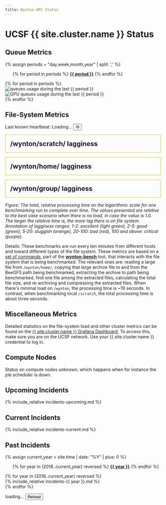 ```yaml
---
title: Wynton HPC Status
---
```


<!-- markdownlint-disable-file MD024 MD025 -->

# UCSF {{ site.cluster.name }} Status


## Queue Metrics

{% assign periods = "day,week,month,year" | split: ',' %}

<ul class="nav nav-pills">
{% for period in periods %}
  <li{% if period == periods[0] %} class="active"{% endif %}><a data-toggle="pill" href="#by-{{ period }}"><span style="font-weight: bold;">{{ period }}</span></a></li>
{% endfor %}
</ul>
<div class="tab-content" style="margin-top: 1ex;">
{% for period in periods %}
  <div id="by-{{ period }}" class="tab-pane fade in{% if period == periods[0] %} active{% endif %}">
    <img src="{{ site.assets.status_root_path }}/status/figures/queues-{{ period }}.png" alt="queues usage during the last {{ period }}"/><br>
    <img src="{{ site.assets.status_root_path }}/status/figures/gpuq-{{ period }}.png" alt="GPU queues usage during the last {{ period }}"/><br>
  </div>
{% endfor %}
</div>


## File-System Metrics

Last known heartbeat: <span id="last-heartbeat">Loading…</span>
<button id="reload-heartbeat" title="Reload">⟲</button>

  <div class="status-panel" style="border: 1px solid #dec000; padding: 2ex; margin-bottom: 2ex;">
   <div style="font-size: 150%; font-weight: bold;">
    <span>/wynton/scratch/ lagginess</span><span style="float: right;"></span>
   </div>
   <div id="BeeGFSLoad_devX__wynton_scratch_hb"></div>
  </div>

  <div class="status-panel" style="border: 1px solid #dec000; padding: 2ex; margin-bottom: 2ex;">
   <div style="font-size: 150%; font-weight: bold;">
    <span>/wynton/home/ lagginess</span><span style="float: right;"></span>
   </div>
   <div id="BeeGFSLoad_devX__wynton_home_cbi_hb"></div>
  </div>

  <div class="status-panel" style="border: 1px solid #dec000; padding: 2ex; margin-bottom: 2ex;">
   <div style="font-size: 150%; font-weight: bold;">
    <span>/wynton/group/ lagginess</span><span style="float: right;"></span>
   </div>
   <div id="BeeGFSLoad_devX__wynton_group_cbi_hb"></div>
  </div>

_Figure: The total, relative processing time on the logarithmic scale for one benchmarking run to complete over time. The values presented are relative to the best case scenario when there is no load, in case the value is 1.0. The larger the relative time is, the more lag there is on file system. 
Annotation of lagginess ranges: 1-2: excellent (light green), 2-5: good (green), 5-20: sluggish (orange), 20-100: bad (red), 100 and above: critical (purple)._

Details: These benchmarks are run every ten minutes from different hosts and toward different types of the file system. These metrics are based on a [set of commands](https://github.com/ucsf-wynton/wynton-bench/blob/d96937b51e6ee3a421afec3c793accb0acd82c51/bench-scripts/bench-files-tarball.sh#L93-L129), part of the **[wynton-bench](https://github.com/ucsf-wynton/wynton-bench)** tool, that interacts with the file system that is being benchmarked.  The relevant ones are: reading a large file from `/wynton/home/`, copying that large archive file to and from the BeeGFS path being benchmarked, extracting the archive to path being benchmarked, find one file among the extracted files, calculating the total file size, and re-archiving and compressing the extracted files.  When there's minimal load on `/wynton`, the processing time is ~19 seconds. In contrast, when benchmarking local `/scratch`, the total processing time is about three seconds.


## Miscellaneous Metrics

Detailed statistics on the file-system load and other cluster metrics can be found on the [{{ site.cluster.name }} Grafana Dashboard](https://mon.wynton.ucsf.edu/grafana).  To access this, make sure you are on the UCSF network.  Use your {{ site.cluster.name }} credential to log in.


## Compute Nodes

<div id="hosttablediv">
<div id="hosttablemessage">Status on compute nodes unknown, which happens when for instance the job scheduler is down.</div>
</div>


## Upcoming Incidents

{% include_relative incidents-upcoming.md %}


## Current Incidents

{% include_relative incidents-current.md %}


## Past Incidents

{% assign current_year = site.time | date: "%Y" | plus: 0 %}

<ul class="nav nav-pills">
{% for year in (2018..current_year) reversed %}
  <li{% if year == current_year %} class="active"{% endif %}><a data-toggle="pill" href="#{{ year }}"><span style="font-weight: bold;">{{ year }}</span></a></li>
{% endfor %}
</ul>

<div class="tab-content" style="margin-top: 1ex;">
{% for year in (2018..current_year) reversed %}
<div id="{{ year }}" class="tab-pane {% if year == current_year %}fadein active{% else %}fade{% endif %}">
<section markdown="1">
{% include_relative incidents-{{ year }}.md %}
</section>
</div>
{% endfor %}



<!-- DO NOT EDIT ANYTHING BELOW -->


<!-------------------------------------------------------------------------
   Heartbeat
 -------------------------------------------------------------------------->
<span id="last-heartbeat">loading…</span>
<button id="reload-heartbeat">Reload</button>

<script>
(async function initHeartbeatFromTSV() {
  const urls = [
    "https://raw.githubusercontent.com/UCSF-HPC/wynton-slash2/master/wynton-bench/wynton-bench_dev1.wynton.ucsf.edu__wynton_scratch_hb.tsv",
    "https://raw.githubusercontent.com/UCSF-HPC/wynton-slash2/master/wynton-bench/wynton-bench_dev2.wynton.ucsf.edu__wynton_scratch_hb.tsv",
    "https://raw.githubusercontent.com/UCSF-HPC/wynton-slash2/master/wynton-bench/wynton-bench_dev3.wynton.ucsf.edu__wynton_scratch_hb.tsv",
  ];

  const el = document.getElementById("last-heartbeat");
  const reloadBtn = document.getElementById("reload-heartbeat");
  if (!el) return;

  const MAX_BUFFER = 32 * 1024; // keep only the last ~32KB per file

  function pad(n) { return String(n).padStart(2, "0"); }
  function toLocalIsoSeconds(d) {
    const t = new Date(Math.floor(d.getTime() / 1000) * 1000);
    const yyyy = t.getFullYear();
    const mm = pad(t.getMonth() + 1);
    const dd = pad(t.getDate());
    const hh = pad(t.getHours());
    const mi = pad(t.getMinutes());
    const ss = pad(t.getSeconds());
    const tzOffMin = -t.getTimezoneOffset();
    const sign = tzOffMin >= 0 ? "+" : "-";
    const offH = pad(Math.floor(Math.abs(tzOffMin) / 60));
    const offM = pad(Math.abs(tzOffMin) % 60);
    return `${yyyy}-${mm}-${dd}T${hh}:${mi}:${ss}${sign}${offH}:${offM}`;
  }

  async function readLastLine(url) {
    const res = await fetch(url + "?t=" + Date.now(), { cache: "no-store" });
    if (!res.ok || !res.body) throw new Error(`HTTP ${res.status} for ${url}`);
    const reader = res.body.getReader();
    const decoder = new TextDecoder("utf-8");
    let buf = "";

    while (true) {
      const { value, done } = await reader.read();
      if (done) break;
      buf += decoder.decode(value, { stream: true });
      if (buf.length > MAX_BUFFER) {
        // Keep only tail; try not to cut inside a line
        const cutFrom = buf.length - MAX_BUFFER;
        const nl = buf.indexOf("\n", cutFrom);
        buf = nl >= 0 ? buf.slice(nl + 1) : buf.slice(cutFrom);
      }
    }
    buf += decoder.decode();

    const lines = buf.split(/\r?\n/).filter(line => line.trim().length > 0);
    if (lines.length === 0) throw new Error("No non-empty lines");
    const lastLine = lines[lines.length - 1];

    // TSV preferred; fallback to CSV if needed
    const delim = lastLine.includes("\t") ? "\t" : ",";
    const [tsRaw, durRaw] = lastLine.split(delim);

    const ts = (tsRaw || "").replace(/^"|"$/g, "");
    const start = new Date(ts);
    const durSec = Number((durRaw || "").trim());
    const validStart = !Number.isNaN(start.getTime());
    const validDur = !Number.isNaN(durSec);

    const end = validStart ? new Date(start.getTime() + (validDur ? durSec * 1000 : 0)) : null;

    return { url, start: validStart ? start : null, end, durationSec: validDur ? durSec : null };
  }

  // Hmm ... v.start appears to be the actual "end" timestamp, not v.end.
  // This was discovered when the latency was >200x. /HB 2025-08-26
  async function updateHeartbeat() {
    el.textContent = "loading…";
    try {    
      const results = await Promise.allSettled(urls.map(readLastLine));
      const ok = results.filter(r => r.status === "fulfilled").map(r => r.value).filter(v => v.start);
      if (ok.length === 0) {
        el.textContent = "—";
        el.title = "No valid (timestamp+duration) found";
        return;
      }
      // Pick newest end time (timestamp + duration)
      const newest = ok.reduce((a, b) => (a.start > b.start ? a : b));

      const localIso = toLocalIsoSeconds(newest.start);

      // Age as "XmYYs ago"
      const diffMs = Date.now() - newest.start.getTime();
      const mins = Math.floor(diffMs / 60000);
      const secs = Math.floor((diffMs % 60000) / 1000);
      const ageStr = `${mins}m${secs.toString().padStart(2, "0")}s ago`;

      el.textContent = `${ageStr} (${localIso})`;
      const tipParts = [`from: ${newest.url}`];
      if (newest.durationSec != null) tipParts.push(`duration: ${newest.durationSec}s`);
      el.title = tipParts.join(" | ");
    } catch (err) {
      console.error("Failed to aggregate heartbeats:", err);
      el.textContent = "—";
    }
  }

  // Initial load
  updateHeartbeat();

  // Reload button
  if (reloadBtn) reloadBtn.addEventListener("click", updateHeartbeat);
})();
</script>


<!-------------------------------------------------------------------------
   Compute Nodes Status Table
 -------------------------------------------------------------------------->

<script src="https://d3js.org/d3.v3.min.js"><!-- ~150 kB --></script>
<script src="https://cdn.datatables.net/1.10.16/js/jquery.dataTables.min.js"><!-- ~80 kB --></script>
<script src="https://cdn.datatables.net/1.10.16/js/dataTables.bootstrap.min.js"><!-- 2 kB --></script>

<!-- markdownlint-disable-file MD052 -->
<script type="text/javascript" charset="utf-8">
d3.text("/hpc/assets/data/host_table.tsv", "text/csv", function(host_table) {
  // drop header comments
  host_table = host_table.replace(/^[#][^\r\n]*[\r\n]+/mg, '');
  host_table = d3.tsv.parse(host_table);

  d3.text("https://raw.githubusercontent.com/UCSF-HPC/wynton-slash2/master/status/qstat_nodes_in_state_au.tsv", "text/csv", function(host_status) {
    host_status = d3.tsv.parse(host_status);

    var tbody, tr, td, td_status;
    var value;
    var nodes = 0, gpu_nodes = 0;
    var cores = 0, gpu_cores = 0;
    var nodes_with_issues = 0, cores_with_issues = 0;
    var gpu_nodes_with_issues = 0, gpu_cores_with_issues = 0;
    var cores_node;
    var hostname;
    
    /* For each row */
    host_table.forEach(function(row) {
      hostname = row["Node"];
      
      nodes += 1;
      cores_node = parseInt(row["Physical Cores"]);
      cores += cores_node;

      if (hostname.includes("gpu")) {
        gpu_nodes += 1;
        gpu_cores += cores_node;
      }
      
      // No issues?
      if (host_status.filter(function(d) { return d.queuename == hostname }).length == 0) return;

      /* Ignore column on /tmp size, iff it exists */
      delete row["Local `/tmp`"];

      if (nodes_with_issues == 0) {
        var table = d3.select("#hosttablediv").append("details").append("table");
        table.id = "hosttable";
        tr = table.append("thead").append("tr");
        tr.append("th").text("Status");
        for (key in row) tr.append("th").text(key.replace(/\`/g, ""));
        tbody = table.append("tbody");
      }

      nodes_with_issues += 1;      
      cores_with_issues += cores_node;
      if (hostname.includes("gpu")) {
        gpu_nodes_with_issues += 1;      
        gpu_cores_with_issues += cores_node;
      }
  
      tr = tbody.append("tr");
      td_status = tr.append("td").text("⚠");  // "⚠" or "✖"
      for (key in row) td = tr.append("td").text(row[key]);
    });


    /* WORKAROUND: The host table is not updates; instead pull in the static information. /HB 2020-12-16 */
    nodes = {{ site.data.specs.nodes }};
    cores = {{ site.data.specs.physical_cores }};
    gpu_nodes = {{ site.data.specs.gpu_nodes }};
    
    var div = document.getElementById("hosttablemessage");
    div.innerText = "";
    if (nodes_with_issues > 0) {
      var text = document.createTextNode("Currently, " + nodes_with_issues + " (" + (100*nodes_with_issues/nodes).toFixed(1) + "%) " +  " of " + nodes + " compute nodes, corresponding to " + cores_with_issues + " (" + (100*cores_with_issues/cores).toFixed(1) + "%) " + " of " + cores + " CPU cores, are unavailable. Out of these, " + gpu_nodes_with_issues + " (" + (100*gpu_cores_with_issues/gpu_cores).toFixed(1) + "%) of " + gpu_nodes + " GPU compute nodes are unavailable.");
      div.appendChild(text);
      text = document.createTextNode(" A compute node is considered unavailable when its queuing state is \"disabled\" (d), \"unheard/unreachable\" (u), or \"error\" (E) (according to ");
      div.appendChild(text);
      var code = document.createElement("code");
      code.innerText = "qstat -f -qs duE";
      div.appendChild(code);
      text = document.createTextNode(" queried every five minutes), which means they will not take on any new jobs.");
      div.appendChild(text);
    } else {
      var text = document.createTextNode("All " + nodes + " nodes, with a total of " + cores + " cores, are functional.");
      div.appendChild(text);
    }
    
    $(document).ready(function() {
      $('#hosttable').DataTable({
        paging: false,
        searching: false,
        order: [[ 1, "asc" ]]
      });
    });
  });
});
</script>



<!-------------------------------------------------------------------------
   BeeGFS Lagginess Graphs
 -------------------------------------------------------------------------->
 
<script src="https://cdn.plot.ly/plotly-latest.min.js"></script>

<script>
function date_to_string(d) {
  var YY = d.getFullYear().toString();
  var mm = (d.getMonth()+1).toString().length==2?(d.getMonth()+1).toString():"0"+(d.getMonth()+1).toString();
  var dd = d.getDate().toString().length==2?d.getDate().toString():"0"+d.getDate().toString();
  var HH = d.getHours().toString().length==2?d.getHours().toString():"0"+d.getHours().toString();
  var MM = (parseInt(d.getMinutes()/5)*5).toString().length==2?(parseInt(d.getMinutes()/5)*5).toString():"0"+(parseInt(d.getMinutes()/5)*5).toString();
  var SS = "00";
  return YY + "-" + mm + "-" + dd + " " + HH + ":" + MM + ":" + SS;
}


url_path = "https://raw.githubusercontent.com/UCSF-HPC/wynton-slash2/master/wynton-bench";
host_set = "devX";
hosts = ["dev1", "dev2", "dev3"];
drives = ["wynton_scratch_hb", "wynton_home_cbi_hb", "wynton_group_cbi_hb"];
// Baseline is when there is no load on the file system (rough estimate)
baseline = 19.0;
var multiple_beegfs_tracks = true;

var now = new Date();
var from = new Date(now - 24 * 60 * 60 * 1000);

var max_lagginess = 1000;

var beegfs_load = {
  type: "scatter",
  mode: "lines",
  name: 'BeeGFS Load',
  x: [],
  y: [],
  line: {color: '#23527c'}
}

var layout = {
  height: 300,
  margin: { l: 50, r: 30, b: 40, t: 60, pad: 4 },
  xaxis: {
    autorange: false,
    range: [date_to_string(from), date_to_string(now)],
    rangeselector: {buttons: [
        {
          count: 1,
          label: '1d',
          step: 'day',
          stepmode: 'backward'
        },
        {
          count: 7,
          label: '1w',
          step: 'day',
          stepmode: 'backward'
        },
        {
          count: 1,
          label: '1m',
          step: 'month',
          stepmode: 'backward'
        },
        {
          count: 12,
          label: '1y',
          step: 'month',
          stepmode: 'backward'
        },
        {
          step: 'all',
          label: 'all'
        }
      ]},
    type: 'date'
  },
  yaxis: {
    autorange: false,
    range: [-0.1, Math.log10(max_lagginess)],
    type: 'log'
  }
};

function unpack(rows, key) {
  return rows.map(function(row) { 
    var value = row[key];
    if (key == "duration") {
      value = parseFloat(value);
      value = value / baseline;
      if (value < 1/2) {
        // Unreasonable value?
        value = null;
      } else if (value < 1.0) {
        // Round up to baseline
        value = 1.0;
      }
    }
    return value;
  });
}

var data = [];

drives.forEach(function(drive) {
  var id = "BeeGFSLoad_" + host_set + "__" + drive;
  
  var url = url_path + "/" + "wynton-bench_" + hosts[0] + ".wynton.ucsf.edu__" + drive + ".tsv";
  Plotly.d3.tsv(url, function(err, rows) {
    // Lagginess data
    var trace = JSON.parse(JSON.stringify(beegfs_load));
    trace.name = hosts[0];
    trace.x = unpack(rows, 'timestamp');
    trace.y = unpack(rows, 'duration');
    trace.line = { color: '#23527c', width: 3 };

    // Pain-level annotations (excellent, good, sluggish, bad, critical)
    var painTicks = [2, 5, 20, 100, 10000];
    var painLabels = ['', '', '', '', ''];
          
    var painTrace = {
      x: trace.x,
      y: painTicks,
      yaxis: 'y2',
      mode: 'markers',
      marker: { opacity: 0 },
      showlegend: false,
      hoverinfo: 'skip'
    };
    
    var updatedLayout = Object.assign({}, layout, {
      yaxis2: {
        overlaying: 'y',
        side: 'right',
        tickvals: painTicks,
        ticktext: painLabels,
        showgrid: false,
        zeroline: false
      },
      shapes: [
        { type: 'rect', xref: 'paper', x0: 0, x1: 1, yref: 'y', y0: 1, y1: painTicks[1], fillcolor: 'rgba(0, 200, 0, 0.2)', line: { width: 0 }, layer: 'below' },                 // Excellent
        
        { type: 'rect', xref: 'paper', x0: 0, x1: 1, yref: 'y', y0: painTicks[0], y1: painTicks[1], fillcolor: 'rgba(255, 215, 0, 0.3)', line: { width: 0 }, layer: 'below' },    // Good
        
        { type: 'rect', xref: 'paper', x0: 0, x1: 1, yref: 'y', y0: painTicks[1], y1: painTicks[2], fillcolor: 'rgba(255, 140, 0, 0.3)', line: { width: 0 }, layer: 'below' },    // Sluggish
        
        { type: 'rect', xref: 'paper', x0: 0, x1: 1, yref: 'y', y0: painTicks[2], y1: painTicks[3], fillcolor: 'rgba(255, 0, 0, 0.4)', line: { width: 0 }, layer: 'below' },      // Bad
        
        { type: 'rect', xref: 'paper', x0: 0, x1: 1, yref: 'y', y0: painTicks[3], y1: max_lagginess, fillcolor: 'rgba(200, 100, 255, 0.4)', line: { width: 0 }, layer: 'below' }  // Critical
      ]
    });  

    Plotly.newPlot(id, [trace, painTrace], updatedLayout);
  })

  // Change to 'true' to show multiple traces
  if (multiple_beegfs_tracks) {
    if (hosts.length >= 2) {
      var url = url_path + "/" + "wynton-bench_" + hosts[1] + ".wynton.ucsf.edu__" + drive + ".tsv";
      Plotly.d3.tsv(url, function(err, rows) {
        var trace = JSON.parse(JSON.stringify(beegfs_load));
        trace.name = hosts[1];
        trace.x = unpack(rows, 'timestamp');
        trace.y = unpack(rows, 'duration');
        trace.line = { color: '#F88379', width: 3 };
        Plotly.addTraces(id, [trace]);
      })
    }
  
    if (hosts.length >= 3) {
      var url = url_path + "/" + "wynton-bench_" + hosts[2] + ".wynton.ucsf.edu__" + drive + ".tsv";
      Plotly.d3.tsv(url, function(err, rows) {
        var trace = JSON.parse(JSON.stringify(beegfs_load));
        trace.name = hosts[2];
        trace.x = unpack(rows, 'timestamp');
        trace.y = unpack(rows, 'duration');
        trace.line = { color: '#9dc183', width: 3 };
        Plotly.addTraces(id, [trace]);
      })
    }
  }  
});
</script>
